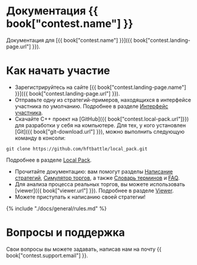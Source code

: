 # Документация {{ book["contest.name"] }}
Документация для [{{ book["contest.name"] }}]({{ book["contest.landing-page.url"] }}).


# Как начать участие
- Зарегистрируйтесь на сайте [{{ book["contest.landing-page.name"] }}]({{ book["contest.landing-page.url"] }}).
- Отправьте одну из стратегий-примеров, находящихся в интерфейсе участника по умолчанию. Подробнее в разделе [Интерфейс участника](./docs/web-interface/README.md).
- Скачайте С++ проект на [GitHub]({{ book["contest.local-pack.url"]}}) для разработки у себя на компьютере. Для тех, у кого установлен [Git]({{ book["git-download.url"] }}), можно выполнить следующую команду в консоли:
```
git clone https://github.com/hftbattle/local_pack.git
```
Подробнее в разделе [Local Pack](./docs/local-pack/README.md).

- Прочитайте документацию: вам помогут разделы [Написание стратегий](docs/strategy/README.md), [Симулятор торгов](docs/simulator/README.md), а также [Словарь терминов](docs/glossary.md) и [FAQ](docs/FAQ.md).
- Для анализа процесса реальных торгов, вы можете использовать [viewer]({{ book["viewer.url"] }}). Подробнее в разделе [Viewer](./docs/viewer/README.md).
- Можете приступать к написанию своей стратегии!

{% include "./docs/general/rules.md" %}

# Вопросы и поддержка
Свои вопросы вы можете задавать, написав нам на почту {{ book["contest.support.email"] }}.
